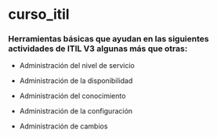 # curso_itil

### Herramientas básicas que ayudan en las siguientes actividades de ITIL V3 algunas más que otras:

* Administración del nivel de servicio
* Administración de la disponibilidad

* Administración del conocimiento
* Administración de la configuración
* Administración de cambios
